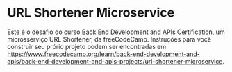 # URL Shortener Microservice

Este é o desafio do curso Back End Development and APIs Certification, um microsserviço URL Shortener, da freeCodeCamp. Instruções para você construir seu prório projeto podem ser encontradas em https://www.freecodecamp.org/learn/back-end-development-and-apis/back-end-development-and-apis-projects/url-shortener-microservice.
